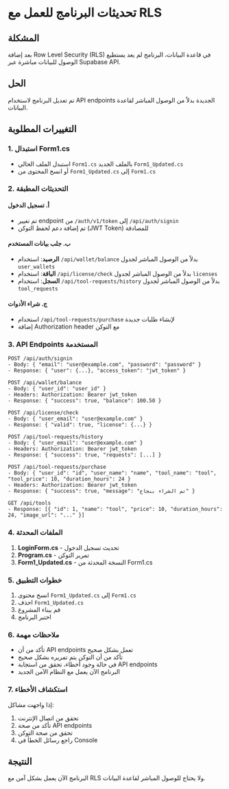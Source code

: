 # تحديثات البرنامج للعمل مع RLS

## المشكلة
بعد إضافة Row Level Security (RLS) في قاعدة البيانات، البرنامج لم يعد يستطيع الوصول للبيانات مباشرة عبر Supabase API.

## الحل
تم تعديل البرنامج لاستخدام API endpoints الجديدة بدلاً من الوصول المباشر لقاعدة البيانات.

## التغييرات المطلوبة

### 1. استبدال Form1.cs
- استبدل الملف الحالي `Form1.cs` بالملف الجديد `Form1_Updated.cs`
- أو انسخ المحتوى من `Form1_Updated.cs` إلى `Form1.cs`

### 2. التحديثات المطبقة

#### أ. تسجيل الدخول
- تم تغيير endpoint من `/auth/v1/token` إلى `/api/auth/signin`
- تم إضافة دعم لحفظ التوكن (JWT Token) للمصادقة

#### ب. جلب بيانات المستخدم
- **الرصيد**: استخدام `/api/wallet/balance` بدلاً من الوصول المباشر لجدول `user_wallets`
- **الباقة**: استخدام `/api/license/check` بدلاً من الوصول المباشر لجدول `licenses`
- **السجل**: استخدام `/api/tool-requests/history` بدلاً من الوصول المباشر لجدول `tool_requests`

#### ج. شراء الأدوات
- استخدام `/api/tool-requests/purchase` لإنشاء طلبات جديدة
- إضافة Authorization header مع التوكن

### 3. API Endpoints المستخدمة

```
POST /api/auth/signin
- Body: { "email": "user@example.com", "password": "password" }
- Response: { "user": {...}, "access_token": "jwt_token" }

POST /api/wallet/balance
- Body: { "user_id": "user_id" }
- Headers: Authorization: Bearer jwt_token
- Response: { "success": true, "balance": 100.50 }

POST /api/license/check
- Body: { "user_email": "user@example.com" }
- Response: { "valid": true, "license": {...} }

POST /api/tool-requests/history
- Body: { "user_email": "user@example.com" }
- Headers: Authorization: Bearer jwt_token
- Response: { "success": true, "requests": [...] }

POST /api/tool-requests/purchase
- Body: { "user_id": "id", "user_name": "name", "tool_name": "tool", "tool_price": 10, "duration_hours": 24 }
- Headers: Authorization: Bearer jwt_token
- Response: { "success": true, "message": "تم الشراء بنجاح" }

GET /api/tools
- Response: [{ "id": 1, "name": "tool", "price": 10, "duration_hours": 24, "image_url": "..." }]
```

### 4. الملفات المحدثة

1. **LoginForm.cs** - تحديث تسجيل الدخول
2. **Program.cs** - تمرير التوكن
3. **Form1_Updated.cs** - النسخة المحدثة من Form1.cs

### 5. خطوات التطبيق

1. انسخ محتوى `Form1_Updated.cs` إلى `Form1.cs`
2. احذف `Form1_Updated.cs`
3. قم ببناء المشروع
4. اختبر البرنامج

### 6. ملاحظات مهمة

- تأكد من أن API endpoints تعمل بشكل صحيح
- تأكد من أن التوكن يتم تمريره بشكل صحيح
- في حالة وجود أخطاء، تحقق من استجابة API endpoints
- البرنامج الآن يعمل مع النظام الآمن الجديد

### 7. استكشاف الأخطاء

إذا واجهت مشاكل:
1. تحقق من اتصال الإنترنت
2. تأكد من صحة API endpoints
3. تحقق من صحة التوكن
4. راجع رسائل الخطأ في Console

## النتيجة
البرنامج الآن يعمل بشكل آمن مع RLS ولا يحتاج للوصول المباشر لقاعدة البيانات.







